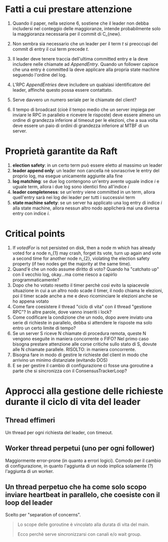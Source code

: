 # Fatti a cui prestare attenzione
1. Quando il paper, nella sezione 6, sostiene che il leader non debba includersi nel conteggio delle maggioranze,
   intende probabilmente solo la maggioranza necessaria per il commit di C_{new}.

1. Non sembra sia necessario che un leader per il term _t_ si preoccupi del commit di entry il cui term precede _t_.

1. Il leader deve tenere traccia dell'ultima committed entry e la deve includere nelle chiamate ad _AppendEntry_.
   Quando un follower capisce che una entry è committed la deve applicare alla propria state machine seguendo l'ordine del log.

1. L'RPC _AppendEntries_ deve includere un qualsiasi identificatore del leader, affinchè questo possa essere contattato.

1. Serve davvero un numero seriale per le chiamate del client?

1. Il tempo di broadcast (cioè il tempo medio che un server impiega per inviare le RPC in parallelo e ricevere le risposte) deve essere almeno
   un ordine di grandezza inferiore al timeout per le elezioni, che a sua volta deve essere un paio di ordini di grandezza inferiore al MTBF di un server.

# Proprietà garantite da Raft
1. **election safety**: in un certo term può essere eletto al massimo un leader
1. **leader append only**: un leader non cancella nè sovrascrive le entry del proprio log, ma esegue unicamente aggiunte alla fine
1. **log matching**: se due log contengono un'entry avente uguale indice _i_ e uguale term, allora i due log sono identici fino all'indice _i_
1. **leader completeness**: se un'entry viene committed in un term, allora quell'entry sarà nei log dei leader per tutti i successivi term
1. **state machine safety**: se un server ha applicato una log entry di indice _i_ alla state machine, allora nessun altro nodo applicherà mai una diversa entry con indice _i_.

# Critical points
1. If _votedFor_ is not persisted on disk, then a node m which has already voted for a node n_{1} may crash, forget its vote, turn up again and vote a second time for another node n_{2}, violating the election safety property (if two nodes get the majority at the same time).
1. Quand'è che un nodo assume diritto di voto? Quando ha "catchato up" con il vecchio log, okay...ma come riesco a capirlo programmaticamente?
1. Dopo che ho votato resetto il timer perchè così evito la spiacevole situazione in cui a un altro nodo scade il timer, il nodo chiama le elezioni, poi il timer scade anche a me e devo ricominciare le elezioni anche se ho appena votato
1. Come fare coesistere il thread "ciclo di vita" con il thread "gestione RPC"? In altre parole, dove vanno inseriti i lock?
1. Come codificare la condizione che un nodo, dopo avere inviato una serie di richieste in parallelo, debba sì attendere le risposte ma solo entro un certo limite di tempo?
1. Se un server S riceve N chiamate di procedura remota, queste N vengono eseguite in maniera concorrente o FIFO? Nel primo caso bisogna prestare attenzione alle corse critiche sullo stato di S, dovute alle N chiamate parallele. RISOLTO: in maniera concorrente.
1. Bisogna fare in modo di gestire le richieste del client in modo che arrivino un minimo distanziate (evitando DOS)
1. E se per gestire il cambio di configurazione ci fosse una goroutine a parte che si sincronizza con il ConsensusTrackerLoop?

# Approcci alla gestione delle richieste durante il ciclo di vita del leader

## Thread effimeri
Un thread per ogni richiesta del leader, con timeout.

## Worker thread perpetui (uno per ogni follower)
Maggiormente error-prone (in quanto a errori logici).
Comodo per il cambio di configurazione, in quanto l'aggiunta di un nodo implica solamente (?) l'aggiunta di un worker. 

## Un thread perpetuo che ha come solo scopo inviare heartbeat in parallelo, che coesiste con il loop del leader
Scelto per "separation of concerns".

> Lo scope delle goroutine è vincolato alla durata di vita del main.
>
> Ecco perchè serve sincronizzarsi con canali e/o wait group.
